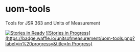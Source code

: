 # uom-tools
Tools for JSR 363 and Units of Measurement

[![Stories in Ready](https://badge.waffle.io/unitsofmeasurement/uom-tools.png?label=ready&title=Ready)](https://waffle.io/unitsofmeasurement/uom-tools)
[![Stories in Progress](https://badge.waffle.io/unitsofmeasurement/uom-tools.png?label=in%20progressy&title=In Progress)](https://waffle.io/unitsofmeasurement/uom-tools)
